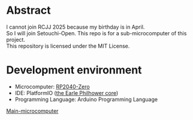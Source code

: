# Abstract
I cannot join RCJJ 2025 because my birthday is in April.  
So I will join Setouchi-Open. This repo is for a sub-microcomputer of this project.  
This repository is licensed under the MIT License.  

# Development environment
* Microcomputer: [RP2040-Zero](https://www.waveshare.com/wiki/RP2040-Zero)
* IDE: PlatformIO ([the Earle Philhower core](https://github.com/earlephilhower/arduino-pico))
* Programming Language: Arduino Programming Language

[Main-microcomputer](https://github.com/koki0517/Thylakoid)
